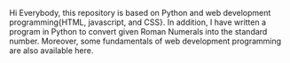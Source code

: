 Hi Everybody, this repository is based on Python and web development programming{HTML, javascript, and CSS}. In addition, I have written a program in Python to convert given Roman Numerals into the standard number. Moreover, some fundamentals of web development programming are also available here. 
